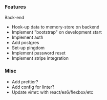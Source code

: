 ### Features
Back-end
* Hook-up data to memory-store on backend
* Implement "bootstrap" on development start
* Implement auth
* Add postgres
* Set-up pingdom
* Implement password reset
* Implement stripe integration

### Misc
* Add prettier?
* Add config for linter?
* Update vimrc with react/es6/flexbox/etc

